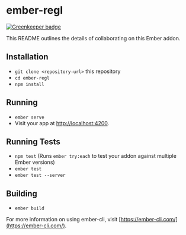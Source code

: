 # ember-regl

[![Greenkeeper badge](https://badges.greenkeeper.io/ming-codes/ember-regl.svg)](https://greenkeeper.io/)

This README outlines the details of collaborating on this Ember addon.

## Installation

* `git clone <repository-url>` this repository
* `cd ember-regl`
* `npm install`

## Running

* `ember serve`
* Visit your app at [http://localhost:4200](http://localhost:4200).

## Running Tests

* `npm test` (Runs `ember try:each` to test your addon against multiple Ember versions)
* `ember test`
* `ember test --server`

## Building

* `ember build`

For more information on using ember-cli, visit [https://ember-cli.com/](https://ember-cli.com/).
